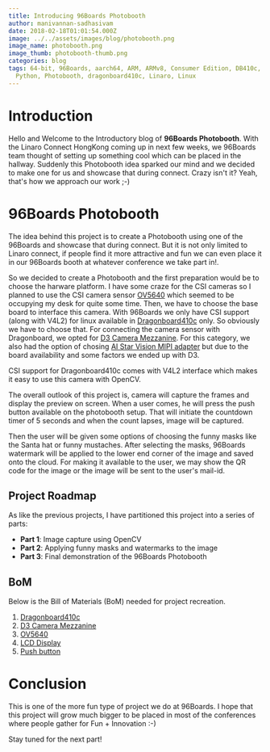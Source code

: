 ```yaml
---
title: Introducing 96Boards Photobooth
author: manivannan-sadhasivam
date: 2018-02-18T01:01:54.000Z
image: ../../assets/images/blog/photobooth.png
image_name: photobooth.png
image_thumb: photobooth-thumb.png
categories: blog
tags: 64-bit, 96Boards, aarch64, ARM, ARMv8, Consumer Edition, DB410c, CSI,
  Python, Photobooth, dragonboard410c, Linaro, Linux
---
```


# **Introduction**

Hello and Welcome to the Introductory blog of **96Boards Photobooth**. With
the Linaro Connect HongKong coming up in next few weeks, we 96Boards team
thought of setting up something cool which can be placed in the hallway.
Suddenly this Photobooth idea sparked our mind and we decided to make one
for us and showcase that during connect. Crazy isn't it? Yeah, that's how
we approach our work ;-)

# **96Boards Photobooth**

The idea behind this project is to create a Photobooth using one of the
96Boards and showcase that during connect. But it is not only limited to Linaro
connect, if people find it more attractive and fun we can even place it in
our 96Boards booth at whatever conference we take part in!.

So we decided to create a Photobooth and the first preparation would be
to choose the harware platform. I have some craze for the CSI cameras so
I planned to use the CSI camera sensor [OV5640](https://cdn.sparkfun.com/datasheets/Sensors/LightImaging/OV5640_datasheet.pdf)
which seemed to be occupying my desk for quite some time. Then, we have to
choose the base board to interface this camera. With 96Boards we only have
CSI support (along with V4L2) for linux available in [Dragonboard410c](https://www.96boards.org/product/dragonboard410c/) only.
So obviously we have to choose that. For connecting the camera sensor with
Dragonboard, we opted for [D3 Camera Mezzanine](https://www.arrow.com/en/products/d3cameramezzov5640/d3-engineering).
For this category, we also had the option of chosing [AI Star Vision MIPI adapter](https://www.96boards.org/product/mipiadapter/)
but due to the board availability and some factors we ended up with D3.

CSI support for Dragonboard410c comes with V4L2 interface which makes it
easy to use this camera with OpenCV.

The overall outlook of this project is, camera will capture the frames and
display the preview on screen. When a user comes, he will press the push
button available on the photobooth setup. That will initiate the countdown
timer of 5 seconds and when the count lapses, image will be captured.

Then the user will be given some options of choosing the funny masks like
the Santa hat or funny mustaches. After selecting the masks, 96Boards
watermark will be applied to the lower end corner of the image and saved
onto the cloud. For making it available to the user, we may show the
QR code for the image or the image will be sent to the user's mail-id.

## **Project Roadmap**

As like the previous projects, I have partitioned this project into a series
of parts:

- **Part 1**: Image capture using OpenCV
- **Part 2**: Applying funny masks and watermarks to the image
- **Part 3**: Final demonstration of the 96Boards Photobooth

## **BoM**

Below is the Bill of Materials (BoM) needed for project recreation.

1. [Dragonboard410c](https://www.96boards.org/product/dragonboard410c/)
2. [D3 Camera Mezzanine](https://www.arrow.com/en/products/d3cameramezzov5640/d3-engineering)
3. [OV5640](https://www.arrow.com/en/products/li-ov5640-mipi-af/leopard-imaging)
4. [LCD Display](https://www.arrow.com/en/products/96boards-display-7/linksprite-technologies-inc)
5. [Push button](http://wiki.seeed.cc/Grove-Button/)

# **Conclusion**

This is one of the more fun type of project we do at 96Boards. I hope
that this project will grow much bigger to be placed in most of the
conferences where people gather for Fun + Innovation :-)

Stay tuned for the next part!
